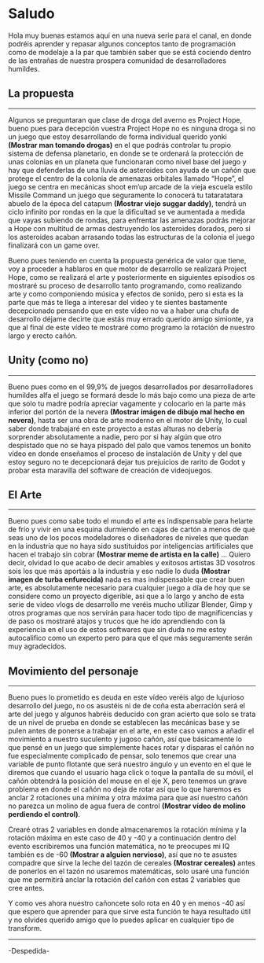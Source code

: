 # Saludo

Hola muy buenas estamos aquí en una nueva serie para el canal, en donde podréis aprender y repasar algunos conceptos tanto de programación como de modelaje a la par que también saber que se está cociendo dentro de las entrañas de nuestra prospera comunidad de desarrolladores humildes.

## La propuesta

---

Algunos se preguntaran que clase de droga del averno es Project Hope, bueno pues para decepción vuestra Project Hope no es ninguna droga si no un juego que estoy desarrollando de forma individual querido yonki **(Mostrar man tomando drogas)** en el que podrás controlar tu propio sistema de defensa planetario, en donde se te ordenará la protección de unas colonias en un planeta que funcionaran como nivel base del juego y hay que defenderlas de una lluvia de asteroides con ayuda de un cañón que protege el centro de la colonia de amenazas orbitales llamado “Hope”, el juego se centra en mecánicas shoot em’up arcade de la vieja escuela estilo Missile Command un juego que seguramente lo conocerá tu tataratatara abuelo de la época del catapum **(Mostrar viejo suggar daddy)**, tendrá un ciclo infinito por rondas en la que la dificultad se ve aumentada a medida que vayas subiendo de rondas, para enfrentar las amenazas podrás mejorar a Hope con multitud de armas destruyendo los asteroides dorados, pero si los asteroides acaban arrasando todas las estructuras de la colonia el juego finalizará con un game over.

Bueno pues teniendo en cuenta la propuesta genérica de valor que tiene, voy a proceder a hablaros en que motor de desarrollo se realizará Project Hope, como se realizará el arte y posteriormente en siguientes episodios os mostraré su proceso de desarrollo tanto programando, como realizando arte y como componiendo música y efectos de sonido, pero si esta es la parte que más te llega a interesar del video y te sientes bastamente decepcionado pensando que en este vídeo no va a haber una chufa de desarrollo déjame decirte que estás muy errado querido amigo simionte, ya que al final de este vídeo te mostraré como programo la rotación de nuestro largo y erecto cañón.

## Unity (como no)

---

Bueno pues como en el 99,9% de juegos desarrollados por desarrolladores humildes alfa el juego se formará desde lo más bajo como una pieza de arte que solo tu madre podría apreciar vagamente y colocarlo en la parte más inferior del portón de la nevera **(Mostrar imágen de dibujo mal hecho en nevera)**, hasta ser una obra de arte moderno en el motor de Unity, lo cual saber donde trabajaré en este proyecto a estas alturas no debería sorprender absolutamente a nadie, pero por si hay algún que otro despistado que no se haya pispado del palo que vamos tenemos un bonito vídeo en donde enseñamos el proceso de instalación de Unity y del que estoy seguro no te decepcionará dejar tus prejuicios de rarito de Godot y probar esta maravilla del software de creación de videojuegos.

## El Arte
---

Bueno pues como sabe todo el mundo el arte es indispensable para helarte de frío y vivir en una esquina durmiendo en cajas de cartón a menos de que seas uno de los pocos modeladores o diseñadores de niveles que quedan en la industría que no haya sido sustituidos por inteligencias artificiales que hacen el trabajo sin cobrar **(Mostrar meme de artista en la calle)** ... Quiero decir, olvidad lo que acabo de decir amables y exitosos artistas 3D vosotros sois los que más aportáis a la industria y eso nadie lo duda **(Mostrar imagen de turba enfurecida)** nada es mas indispensable que crear buen arte, es absolutamente necesario para cualquier juego a día de hoy que se considere como un proyecto digerible, asi que a lo largo y ancho de esta serie de video vlogs de desarrollo me veréis mucho utilizar Blender, Gimp y otros programas que nos servirán para hacer todo tipo de magnificencias y de paso os mostraré atajos y trucos que he ido aprendiendo con la experiencia en el uso de estos softwares que sin duda no me estoy autocalifico como un experto pero para que el que más seguramente serán muy agradecidos.

## Movimiento del personaje

---

Bueno pues lo prometido es deuda en este vídeo veréis algo de lujurioso desarrollo del juego, no os asustéis ni de de coña esta aberración será el arte del juego y algunos habréis deducido con gran acierto que solo se trata de un nivel de prueba en donde se establecen las mecánicas base y se pulen antes de ponerse a trabajar en el arte, en este caso vamos a añadir el movimiento a nuestro suculento y jugoso cañón, así que básicamente lo que pensé en un juego que simplemente haces rotar y disparas el cañón no fue especialmente complicado de pensar, solo tenemos que crear una variable de punto flotante que será nuestro ángulo y un evento en el que le diremos que cuando el usuario haga click o toque la pantalla de su móvil, el cañón obtendrá la posición del mouse en el eje X, pero  tenemos un grave problema en donde el cañón no deja de rotar así que lo que haremos es anclar 2 rotaciones una mínima y otra máxima para que así nuestro cañón no parezca un molino de agua fuera de control **(Mostrar vídeo de molino perdiendo el control)**. 

Crearé otras 2 variables en donde almacenaremos la rotación mínima y la rotación máxima en este caso de 40 y -40 y a continuación dentro del evento escribiremos una función matemática, no te preocupes mi IQ también es de -60 **(Mostrar a alguien nervioso)**, así que no te asustes compadre que sirve la leche del tazón de cereales **(Mostrar cereales)** antes de ponerlos en el tazón no usaremos matemáticas, solo usaré una función que me permitirá anclar la rotación del cañón con estas 2 variables que cree antes.

Y como ves ahora nuestro cañoncete solo rota en 40 y en menos -40 así que espero que aprender para que sirve esta función te haya resultado útil y no olvides querido amigo que lo puedes aplicar en cualquier tipo de transform.

---

-Despedida-

